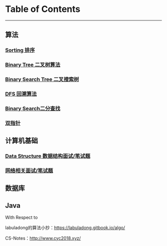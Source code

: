 # Table of Contents

------



## 算法

### [Sorting 排序](./sorting.md)

### [Binary Tree 二叉树算法](./binarytree.md) 

### [Binary Search Tree 二叉搜索树](./BST.md)

### [DFS 回溯算法](./DFS.md)

### [Binary Search二分查找](./binarySearch.md)

### [双指针](./双指针.md)

## 计算机基础

### [Data Structure 数据结构面试/笔试题](./数据结构面试笔试题.md)

### [网络相关面试/笔试题](./网络相关面试笔试题.md)

## 数据库

## Java





With Respect to

labuladong的算法小抄：https://labuladong.gitbook.io/algo/

CS-Notes：http://www.cyc2018.xyz/
